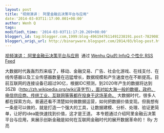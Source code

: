 ```yaml
--- 
layout: post 
title: "视频演讲： 阿里金融云决策平台与应用" 
date:'2014-03-03T11:17:00.001+08:00' 
author: Wenh Q
tags:
modified\_time: '2014-03-03T11:17:20.269+08:00' 
blogger\_id: tag:blogger.com,1999:blog-4961947611491238191.post-7829081438418491615
blogger\_orig\_url: http://binaryware.blogspot.com/2014/03/blog-post.html
--- 
```

[视频演讲：
阿里金融云决策平台与应用](http://www.infoq.com/cn/presentations/alibaba-financial-decision-making-platform-and-applications?utm_campaign=infoq_content&utm_source=infoq&utm_medium=feed&utm_term=global)  通过
[Wenhu Qiu的 InfoQ 个性化 RSS Feed](http://www.infoq.com/cn/)



大数据时代轰轰烈烈来临了，移动、金融交易、广告、社会化游戏、在线支付、在线传感器以及工业传感器数量在迅猛增长，数据规模和产生速度也在不断提高。目前互联网的连接设备已超过90亿，根据IDC预测，到2020年产生的数据将达到35ZB（http://zh.wikipedia.org/wiki/泽字节），面对如大海一般的数据，政府、电信供应商、传统工业、互联网等等都在投身于这场革命。
大数据时代，很多人都在探索方向，普遍还看不清楚如何做数据运营，如何把数据价值变现。但我想有一条是可以做的，就是打造一个强大的工具，让数据建模、分析、处理、验证更简单，让好的idea能快速找到价值，这才是王道。
本专题通过介绍阿里金融云决策平台与应用，来展示创新金融是如何在互联网金融时代的展开数据革命的！
By 方亮
